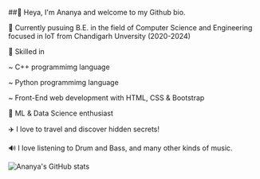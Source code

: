 ##👋 Heya, I'm Ananya and welcome to my Github bio.

📖 Currently pusuing B.E. in the field of Computer Science and Engineering focused in IoT from Chandigarh Unversity (2020-2024)

🦄 Skilled in 

~ C++ programmimg language

~ Python programmimg language

~ Front-End web development with HTML, CSS & Bootstrap
 
🤩 ML & Data Science enthusiast

✈️ I love to travel and discover hidden secrets!

🔊 I love listening to Drum and Bass, and many other kinds of music.


![Ananya's GitHub stats](https://github-readme-stats.vercel.app/api?username=Ananya0909&show_icons=true&theme=radical)

